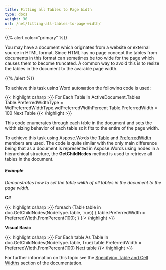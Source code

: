 ```yaml
---
title: Fitting all Tables to Page Width
type: docs
weight: 30
url: /net/fitting-all-tables-to-page-width/
---
```


{{% alert color="primary" %}} 

You may have a document which originates from a website or external source in HTML format. Since HTML has no page concept the tables from documents in this format can sometimes be too wide for the page which causes them to become truncated. A common way to avoid this is to resize the tables in the document to the available page width.

{{% /alert %}} 

To achieve this task using Word automation the following code is used:

{{< highlight csharp >}}
For Each Table In ActiveDocument.Tables
    Table.PreferredWidthType = WdPreferredWidthType.wdPreferredWidthPercent
    Table.PreferredWidth = 100
 Next Table
{{< /highlight >}}

This code enumerates through each table in the document and sets the width sizing behavior of each table so it fits to the entire of the page width.

To achieve this task using Aspose.Words the [Table](https://apireference.aspose.com/words/net/aspose.words.tables/table) and [PreferredWidth](https://apireference.aspose.com/words/net/aspose.words.tables/table/properties/preferredwidth) members are used. The code is quite similar with the only main difference being that as a document is represented in Aspose.Words using nodes in a hierarchical structure, the **GetChildNodes** method is used to retrieve all tables in the document.

##### **Example**

*Demonstrates how to set the table width of all tables in the document to the page width.*

**C#**

{{< highlight csharp >}}
foreach (Table table in doc.GetChildNodes(NodeType.Table, true))
{
    table.PreferredWidth = PreferredWidth.FromPercent(100);
}
{{< /highlight >}}

**Visual Basic**

{{< highlight csharp >}}
For Each table As Table In doc.GetChildNodes(NodeType.Table, True)
	table.PreferredWidth = PreferredWidth.FromPercent(100)
Next table
{{< /highlight >}}

For further information on this topic see the [Specifying Table and Cell Widths](https://docs.aspose.com/words/net/applying-formatting/#specifying-table-and-cell-widths) section of the documentation.
